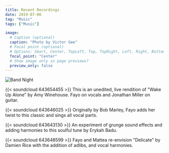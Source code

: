 ```yaml
---
title: Recent Recordings
date: 2019-07-06
tag: "Music"
tags: ["Music"]

image:
  # Caption (optional)
  caption: "Photo by Victor Gee"
  # Focal point (optional)
  # Options: Smart, Center, TopLeft, Top, TopRight, Left, Right, BottomLeft, Bottom, BottomRight
  focal_point: "Center"
  # Show image only in page previews?
  preview_only: false
---
```

![Band Night](/audio/featured.jpg)

{{< soundcloud 643654455 >}}
This is an unedited, live rendition of "Wake Up Alone" by Amy Winehouse.
Fayo on vocals and Jonathan Miller on guitar.

{{< soundcloud 643646025 >}}
Originally by Bob Marley, Fayo adds her twist to this classic and sings all
vocal parts.

{{< soundcloud 643643130 >}}
An experiment of grunge sound effects and adding harmonies to this soulful tune
by Erykah Badu.

{{< soundcloud 643648599 >}}
Fayo and Mattea re-envision "Delicate" by Damien Rice with the addition of adlibs, and vocal harmonies.
